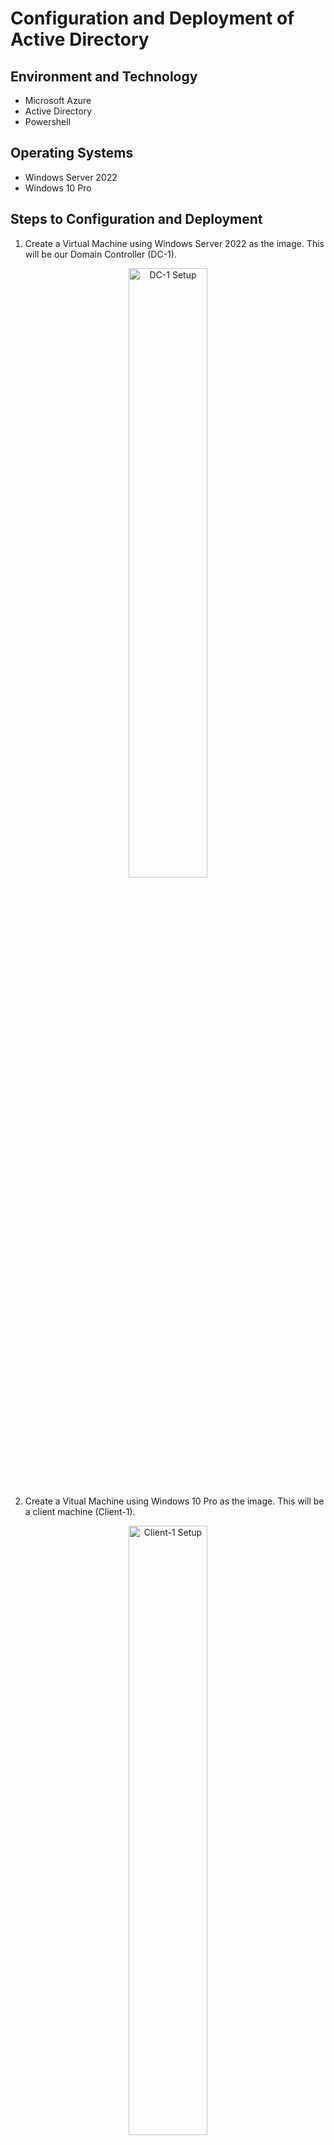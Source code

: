 <h1> Configuration and Deployment of Active Directory </h1>

<h2> Environment and Technology </h2>

- Microsoft Azure
- Active Directory
- Powershell

<h2> Operating Systems </h2>

- Windows Server 2022
- Windows 10 Pro

<h2> Steps to Configuration and Deployment </h2>

1. Create a Virtual Machine using Windows Server 2022 as the image. This will be our Domain Controller (DC-1).  

<p align="center">
<img src="https://i.imgur.com/vCOaCLU.png" height="50%" width="50%" alt="DC-1 Setup"/>
</p>

2. Create a Vitual Machine using Windows 10 Pro as the image. This will be a client machine (Client-1).  
<p align="center">
<img src="https://i.imgur.com/Ja7LoRM.png" height="50%" width="50%" alt="Client-1 Setup"/>
</p>

3. Set the Domain Controller's Network Interface Private IP Address to static.
<p align="center">
<img src="https://i.imgur.com/X4odscV.png" height="50%" width="50%" alt="DC-1 Networking Settings"/>
<img src="https://i.imgur.com/y7bP3Bn.png" height="50%" width="50%" alt="DC-1 IP Settings"/>
</p>

4. Log in to Client-1 using Remote Desktop. Ping the Private IP Address of DC-1. This request should time out.  
<p align="center">
<img src="https://i.imgur.com/ctgZkqB.png" height="50%" width="50%" alt="Pinging DC-1"/>
</p>

5. Log in to DC-1 using Remote Desktop. Enable ICMPv4 on the server's firewall.  
<p align="center">
<img src="https://i.imgur.com/vpwBrTJ.png" height="50%" width="50%" alt="Enabling echo requests"/>
</p>

6. Install a new Active Directory Forest on DC-1 and promote server to Domain Controller.  
<p align="center">
<img src="https://i.imgur.com/z7LoGb6.png" height="50%" width="50%" alt="Creating new active directory forest"/>
<img src="https://i.imgur.com/lDGnjhj.png" height="50%" width="50%" alt="Promote server to domain controller"/>
</p>

- Within Active Directory Users and Computers, create a new Organizational Unit called "_EMPLOYEES".
- Within Active Directory Users and Computers, create a new Organizational Unit called "_ADMINS".
<img src="https://i.imgur.com/eABVAhC.png" height="50%" width="50%" alt="Creating new organizational unit"/>


- Create a new employee and give that employee Admin privileges.
<img src="https://i.imgur.com/T1L5w7r.png" height="50%" width="50%" alt="Creating new employee"/>
<img src="https://i.imgur.com/FXCpetf.png" height="50%" width="50%" alt="Giving new employee Admin privileges"/>

- Log back in to DC-1 as the new employee that was created in the previous step.
- Within the Azure portal, set Client-1's DNS settings to the Private IP of DC-1.
<img src="https://i.imgur.com/qmQ1Rgc.png" height="50%" width="50%" alt="Changing Client-1 DNS settings"/>

- Restart Client-1. On Client-1, run "ipconfig /all" to verify the new DNS settings have taken effect.
<img src="https://i.imgur.com/uADK8kI.png" height="50%" width="50%" alt="Client-1 DNS Server is now DC-1"

- Log in to Client-1 as the original user created with the VM and join Client-1 to DC-1's domain.
<img src="https://i.imgur.com/7QuT063.png" height="50%" width="50%" alt="Joining Client-1 to mydomain.com"/>

- Create an organizational unit called "_CLIENTS" and drag Client-1 into the new folder.
<img src="https://i.imgur.com/txJ7htq.png" height="50%" width="50%" alt="Moving Client-1 machine into the _CLIENTS OU"/>

- Using the new Admin employee credentials, log in to Client-1 and allow domain users to access Remote Desktop.
<img src="https://i.imgur.com/sY8blo1.png" height="50%" width="50%" alt="Allowing all users to access DC-1 Client Machines remotely"/>

- Use Powershell to run a script that creates additional users. Make sure to run Powershell as an Administrator.
<img src="https://i.imgur.com/o26hURI.png" height="50%" width="50%" alt="Using script to create new users"/>

